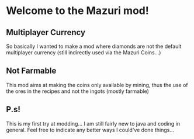 # Welcome to the Mazuri mod!

## Multiplayer Currency

So basically I wanted to make a mod where diamonds are not the default multiplayer currency (still indirectly used via the Mazuri Coins...)

## Not Farmable

This mod aims at making the coins only available by mining, thus the use of the ores in the recipes and  not the ingots (mostly farmable)

## P.s!
This is my first try at modding... I am still fairly new to java and coding in general.
Feel free to indicate any better ways I could've done things... 
